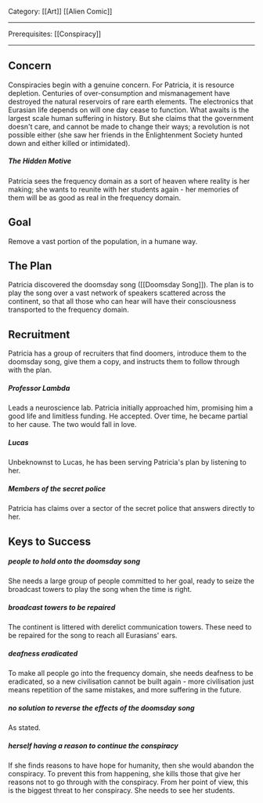 Category: [[Art]] [[Alien Comic]]
___
Prerequisites: [[Conspiracy]]
___
## Concern
Conspiracies begin with a genuine concern. For Patricia, it is resource depletion. Centuries of over-consumption and mismanagement have destroyed the natural reservoirs of rare earth elements. The electronics that Eurasian life depends on will one day cease to function. What awaits is the largest scale human suffering in history. But she claims that the government doesn't care, and cannot be made to change their ways; a revolution is not possible either (she saw her friends in the Enlightenment Society hunted down and either killed or intimidated). 
##### The Hidden Motive
Patricia sees the frequency domain as a sort of heaven where reality is her making; she wants to reunite with her students again - her memories of them will be as good as real in the frequency domain. 
## Goal
Remove a vast portion of the population, in a humane way. 
## The Plan
Patricia discovered the doomsday song ([[Doomsday Song]]). The plan is to play the song over a vast network of speakers scattered across the continent, so that all those who can hear will have their consciousness transported to the frequency domain. 
## Recruitment
Patricia has a group of recruiters that find doomers, introduce them to the doomsday song, give them a copy, and instructs them to follow through with the plan. 
##### Professor Lambda
Leads a neuroscience lab. Patricia initially approached him, promising him a good life and limitless funding. He accepted. Over time, he became partial to her cause. The two would fall in love. 
##### Lucas 
Unbeknownst to Lucas, he has been serving Patricia's plan by listening to her. 
##### Members of the secret police
Patricia has claims over a sector of the secret police that answers directly to her. 
## Keys to Success
##### people to hold onto the doomsday song
She needs a large group of people committed to her goal, ready to seize the broadcast towers to play the song when the time is right. 
##### broadcast towers to be repaired
The continent is littered with derelict communication towers. These need to be repaired for the song to reach all Eurasians' ears. 
##### deafness eradicated
To make all people go into the frequency domain, she needs deafness to be eradicated, so a new civilisation cannot be built again - more civilisation just means repetition of the same mistakes, and more suffering in the future. 
##### no solution to reverse the effects of the doomsday song
As stated. 
##### herself having a reason to continue the conspiracy
If she finds reasons to have hope for humanity, then she would abandon the conspiracy. To prevent this from happening, she kills those that give her reasons not to go through with the conspiracy. From her point of view, this is the biggest threat to her conspiracy. She needs to see her students. 